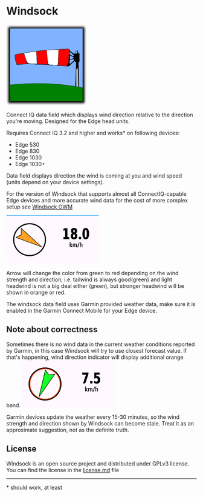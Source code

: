 # Windsock

![](windsock.png) 

Connect IQ data field which displays wind direction relative to the direction you're moving. Designed for the Edge head units.

Requires Connect IQ 3.2 and higher and works* on following devices:
 
  - Edge 530
  - Edge 830
  - Edge 1030
  - Edge 1030+

Data field displays direction the wind is coming at you and wind speed (units depend on your device settings).

For the version of Windsock that supports almost all ConnectIQ-capable Edge devices and more accurate wind data for the cost of more complex setup see [Windsock OWM](https://github.com/uaraven/windsock_owm)

![](data_field.png)

Arrow will change the color from green to red depending on the wind strength and direction, i.e. tailwind is always good(green) and light headwind is not a big deal either (green), but stronger headwind will be shown in orange or red.

The windsock data field uses Garmin provided weather data, make sure it is enabled in the Garmin Connect Mobile for your Edge device. 

## Note about correctness

Sometimes there is no wind data in the current weather conditions reported by Garmin, in this case Windsock will try to use closest forecast value. If that's happening, wind direction indicator will display additional orange band.
![](data_field_forecast.png)

Garmin devices update the weather every 15-30 minutes, so the wind strength and direction shown by Windsock can become stale. Treat it as an approximate suggestion, not as the definite truth.

## License

Windsock is an open source project and distributed under GPLv3 license. You can find the license in the [license.md](license.md) file

-----
\* should work, at least
